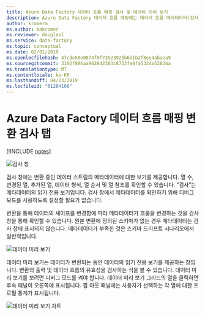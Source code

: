 ```yaml
---
title: Azure Data Factory 데이터 흐름 매핑 검사 및 데이터 미리 보기
description: Azure Data Factory 데이터 흐름 매핑에는 데이터 흐름 메타데이터(검사) 및 디버그 모드(데이터 미리 보기)일 경우 데이터 미리 보기를 보여주는 창이 있습니다.
author: kromerm
ms.author: makromer
ms.reviewer: douglasl
ms.service: data-factory
ms.topic: conceptual
ms.date: 02/01/2019
ms.openlocfilehash: 47cde50e0874f0f73523925b6d1b2f8ee4abaea9
ms.sourcegitcommit: 3102f886aa962842303c8753fe8fa5324a52834a
ms.translationtype: MT
ms.contentlocale: ko-KR
ms.lasthandoff: 04/23/2019
ms.locfileid: "61284109"
---
```

# <a name="azure-data-factory-mapping-data-flow-transformation-inspect-tab"></a>Azure Data Factory 데이터 흐름 매핑 변환 검사 탭

[!INCLUDE [notes](../../includes/data-factory-data-flow-preview.md)]

![검사 창](media/data-flow/agg3.png "검사 창")

검사 창에는 변환 중인 데이터 스트림의 메타데이터에 대한 보기를 제공합니다. 열 수, 변경된 열, 추가된 열, 데이터 형식, 열 순서 및 열 참조를 확인할 수 있습니다. “검사”는 메타데이터의 읽기 전용 보기입니다. 검사 창에서 메타데이터를 확인하기 위해 디버그 모드를 사용하도록 설정할 필요가 없습니다.

변환을 통해 데이터의 셰이프를 변경함에 따라 메타데이터가 흐름을 변경하는 것을 검사 창을 통해 확인할 수 있습니다. 원본 변환에 정의된 스키마가 없는 경우 메타데이터는 검사 창에 표시되지 않습니다. 메타데이터가 부족한 것은 스키마 드리프트 시나리오에서 일반적입니다.

![데이터 미리 보기](media/data-flow/datapreview.png "데이터 미리 보기")

데이터 미리 보기는 데이터가 변환되는 동안 데이터의 읽기 전용 보기를 제공하는 창입니다. 변환의 출력 및 데이터 흐름의 유효성을 검사하는 식을 볼 수 있습니다. 데이터 미리 보기를 보려면 디버그 모드를 켜야 합니다. 데이터 미리 보기 그리드의 열을 클릭하면 후속 패널이 오른쪽에 표시됩니다. 팝 아웃 패널에는 사용자가 선택하는 각 열에 대한 프로필 통계가 표시됩니다.

![데이터 미리 보기 차트](media/data-flow/chart.png "데이터 미리 보기 차트")

